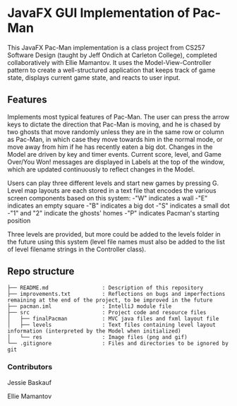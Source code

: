 # JavaFX GUI Implementation of Pac-Man
This JavaFX Pac-Man implementation is a class project from CS257 Software Design (taught by Jeff Ondich at Carleton College), completed collaboratively with Ellie Mamantov. It uses the Model-View-Controller pattern to create a well-structured application that keeps track of game state, displays current game state, and reacts to user input.

## Features
Implements most typical features of Pac-Man. The user can press the arrow keys to dictate the direction that Pac-Man is moving, and he is chased by two ghosts that move randomly unless they are in the same row or column as Pac-Man, in which case they move towards him in the normal mode, or move away from him if he has recently eaten a big dot. Changes in the Model are driven by key and timer events. Current score, level, and Game Over/You Won! messages are displayed in Labels at the top of the window, which are updated continuously to reflect changes in the Model.

Users can play three different levels and start new games by pressing G. Level map layouts are each stored in a text file that encodes the various screen components based on this system:
-"W" indicates a wall
-"E" indicates an empty square
-"B" indicates a big dot
-"S" indicates a small dot
-"1" and "2" indicate the ghosts' homes
-"P" indicates Pacman's starting position

Three levels are provided, but more could be added to the levels folder in the future using this system (level file names must also be added to the list of level filename strings in the Controller class).

## Repo structure
```
├── README.md                 : Description of this repository
├── improvements.txt          : Reflections on bugs and imperfections remaining at the end of the project, to be improved in the future
├── pacman.iml                : IntelliJ module file
├── src                       : Project code and resource files
│   ├── finalPacman           : MVC java files and fxml layout file
│   ├── levels                : Text files containing level layout information (interpreted by the Model when initialized)
│   └── res                   : Image files (png and gif)
└── .gitignore                : Files and directories to be ignored by git
```

### Contributors
Jessie Baskauf

Ellie Mamantov
